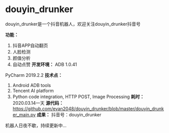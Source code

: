 # douyin_drunker
douyin_drunker是一个抖音机器人，欢迎关注douyin_drunker抖音号


**功能：**
1. 抖音APP自动翻页
2. 人脸检测
3. 颜值分析
4. 自动点赞
**开发环境：**
ADB 1.0.41


PyCharm 2019.2.2
**技术点：**
1. Android ADB tools
2. Tencent AI platform
3. Python code integration, HTTP POST, Image Processing
**耗时：**
2020.03.14一天
**源代码：**
https://github.com/evan2048/douyin_drunker/blob/master/douyin_drunker_main.py
**成果：**
抖音号：douyin_drunker


机器人日夜不歇，持续更新中...
